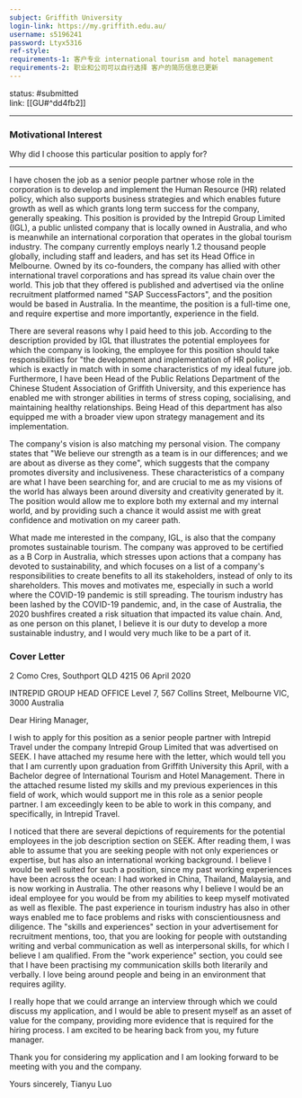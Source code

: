 ```yaml
---
subject: Griffith University
login-link: https://my.griffith.edu.au/
username: s5196241
password: Ltyx5316
ref-style: 
requirements-1: 客户专业 international tourism and hotel management
requirements-2: 职业和公司可以自行选择 客户的简历信息已更新
---
```

status: #submitted  
link: [[GU#^dd4fb2]]

---

### Motivational Interest

Why did I choose this particular position to apply for?

---

I have chosen the job as a senior people partner whose role in the corporation is to develop and implement the Human Resource (HR) related policy, which also supports business strategies and which enables future growth as well as which grants long term success for the company, generally speaking. This position is provided by the Intrepid Group Limited (IGL), a public unlisted company that is locally owned in Australia, and who is meanwhile an international corporation that operates in the global tourism industry. The company currently employs nearly 1.2 thousand people globally, including staff and leaders, and has set its Head Office in Melbourne. Owned by its co-founders, the company has allied with other international travel corporations and has spread its value chain over the world. This job that they offered is published and advertised via the online recruitment platformed named "SAP SuccessFactors", and the position would be based in Australia. In the meantime, the position is a full-time one, and require expertise and more importantly, experience in the field.

There are several reasons why I paid heed to this job. According to the description provided by IGL that illustrates the potential employees for which the company is looking, the employee for this position should take responsibilities for "the development and implementation of HR policy", which is exactly in match with in some characteristics of my ideal future job. Furthermore, I have been Head of the Public Relations Department of the Chinese Student Association of Griffith University, and this experience has enabled me with stronger abilities in terms of stress coping, socialising, and maintaining healthy relationships. Being Head of this department has also equipped me with a broader view upon strategy management and its implementation.

The company's vision is also matching my personal vision. The company states that "We believe our strength as a team is in our differences; and we are about as diverse as they come", which suggests that the company promotes diversity and inclusiveness. These characteristics of a company are what I have been searching for, and are crucial to me as my visions of the world has always been around diversity and creativity generated by it. The position would allow me to explore both my external and my internal world, and by providing such a chance it would assist me with great confidence and motivation on my career path.

What made me interested in the company, IGL, is also that the company promotes sustainable tourism. The company was approved to be certified as a B Corp in Australia, which stresses upon actions that a company has devoted to sustainability, and which focuses on a list of a company's responsibilities to create benefits to all its stakeholders, instead of only to its shareholders. This moves and motivates me, especially in such a world where the COVID-19 pandemic is still spreading. The tourism industry has been lashed by the COVID-19 pandemic, and, in the case of Australia, the 2020 bushfires created a risk situation that impacted its value chain. And, as one person on this planet, I believe it is our duty to develop a more sustainable industry, and I would very much like to be a part of it.

### Cover Letter      

2 Como Cres, Southport QLD 4215
06 April 2020

INTREPID GROUP HEAD OFFICE
Level 7,
567 Collins Street,
Melbourne VIC,
3000 Australia

Dear Hiring Manager,

I wish to apply for this position as a senior people partner with Intrepid Travel under the company Intrepid Group Limited that was advertised on SEEK. I have attached my resume here with the letter, which would tell you that I am currently upon graduation from Griffith University this April, with a Bachelor degree of International Tourism and Hotel Management. There in the attached resume listed my skills and my previous experiences in this field of work, which would support me in this role as a senior people partner. I am exceedingly keen to be able to work in this company, and specifically, in Intrepid Travel.

I noticed that there are several depictions of requirements for the potential employees in the job description section on SEEK. After reading them, I was able to assume that you are seeking people with not only experiences or expertise, but has also an international working background. I believe I would be well suited for such a position, since my past working experiences have been across the ocean: I had worked in China, Thailand, Malaysia, and is now working in Australia. The other reasons why I believe I would be an ideal employee for you would be from my abilities to keep myself motivated as well as flexible. The past experience in tourism industry has also in other ways enabled me to face problems and risks with conscientiousness and diligence. The "skills and experiences" section in your advertisement for recruitment mentions, too, that you are looking for people with outstanding writing and verbal communication as well as interpersonal skills, for which I believe I am qualified. From the "work experience" section, you could see that I have been practising my communication skills both literarily and verbally. I love being around people and being in an environment that requires agility.

I really hope that we could arrange an interview through which we could discuss my application, and I would be able to present myself as an asset of value for the company, providing more evidence that is required for the hiring process. I am excited to be hearing back from you, my future manager.

Thank you for considering my application and I am looking forward to be meeting with you and the company.

Yours sincerely,
Tianyu Luo

